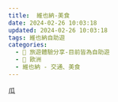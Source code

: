 ```yaml
---
title:  維也納-美食
date: 2024-02-26 10:03:18
updated: 2024-02-26 10:03:18
tags: 維也納自助遊
categories: 
  - 🌴 旅遊體驗分享-目前皆為自助遊
  - 🥥 歐洲
  - 維也納 - 交通、美食
---
```

瓜
 <!-- more -->